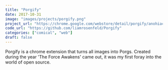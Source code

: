 ```yaml
---
title: "Porgify"
date: 2017-10-31
image: "images/projects/porgify.png"
project_url: "https://chrome.google.com/webstore/detail/porgify/anohiacdcfnoceaialpnnbbdcecamfkl"
code_url: "https://github.com/liamrosenfeld/Porgify"
categories: ["comical", "web"]
draft: false
---
```


Porgify is a chrome extension that turns all images into Porgs. Created during the year 'The Force Awakens' came out, it was my first foray into the world of open source.
